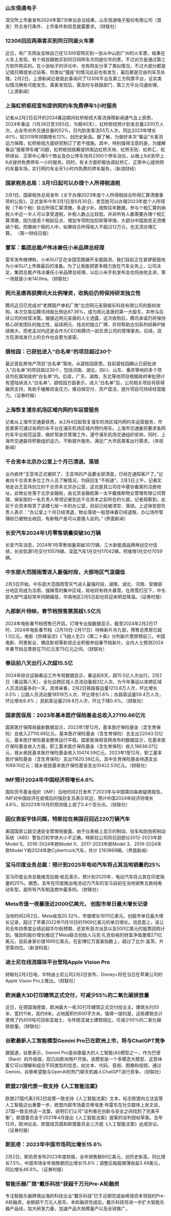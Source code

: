 ### 山东信通电子
深交所上市委发布2024年第7次审议会议结果，山东信通电子股份有限公司（首发）符合发行条件、上市条件和信息披露要求。（财联社）
### 12306回应两乘客买到同日同座火车票
近日，有广东网友反映自己在12306官网买到一张从中山到广州的火车票，结果在火车上发现，有个叔叔跟她买到同日同样车次同座位号的票，不过对方是通过第三方软件购买的。在小张帖子的评论中，也有网友分享了类似情况，不过大部分都是记错日期或坐过站等。但类似“撞座”的情况此前也有发生，最后都是交由列车员处理。2月2日，上游新闻记者就此事询问了12306平台及第三方购票平台，证实类似情况确有可能发生。乘客发现后，需及时与铁路部门、第三方平台沟通处理。（上游新闻）
### 上海虹桥枢纽宣布提供网约车免费停车1小时服务
记者从2月2日召开的2024春运期间虹桥枢纽大客流保障新闻通气会上获悉，2024年春运（1月26日至3月5日，为期40天），虹桥枢纽预计到发总量2200万人次，占全市对外交通总量的52%，日均到发客流55万人次，同比2023年增长40%，较2019年同期增长12%，创历史新高。据了解，为做好本次“春运”大客流运力保障，虹桥枢纽方面研究制订了若干措施。其中，特别值得注意的是，为缓解春运“接客停车难”问题，虹桥枢纽统筹提供周边虹桥天地、虹桥天街、虹桥汇、虹桥绿谷、正荣中心等5个商业及办公停车场共2300个停车泊位，从晚上9点到早上6点提供免费停车一小时服务。同时，有关方面积极协调虹桥汇、正荣中心提供网约车蓄车场，实行网约车全天1小时内免费的停车服务。（新浪财经）
### 国家税务总局：3月1日起可以办理个人所得税退税
2月1日，国家税务总局发布《关于办理2023年度个人所得税综合所得汇算清缴事项的公告》，正式宣布今年3月1日至6月30日，老百姓可以办理2023年度个人所得税（下称个税）综合所得汇算清缴，多退少补。按照往年数据，参与个税汇算的纳税人中近一半人可以享受退税，补税人数占比较低。并非所有人都需要办理个税汇算清缴，因为提高个税起征点、增加专项附加扣除等举措，大部分中国居民无须缴纳个税。而缴纳个税的人中，如果综合所得收入不超过12万元，也无须办理汇算。 （第一财经日报）
### 雷军：集团总裁卢伟冰兼任小米品牌总经理
雷军发布微博称，小米SU7正在全国范围展开全面路测，我们目前正在紧锣密鼓地为小米SU7上市做最后的准备。为了让我能把更多精力放在汽车业务上，公司决定，集团总裁卢伟冰兼任小米品牌总经理，以后小米手机发布会也将由他主讲，第一场就是小米14Ultra。（财联社）
### 网元圣唐再获腾讯大比例增资，收购后仍将保持研发独立性
腾讯近日已完成对“老牌国产单机厂商”北京网元圣唐娱乐科技有限公司的股权收购，本次交易后腾讯持股比例达87.36%，成为网元圣唐的第一大股东，并参与后续公司的经营决策。据接近网元圣唐的人士透露，这次收购后，腾讯承诺仍将保持核心研发团队的独立性，延续网元、烛龙的独立厂牌，并将帮助古剑系列经典IP继续做大，而老孟对内还是会作为CEO和腾讯一起负责公司的管理事务。后续，双方在游戏发行上的合作也会更为紧密。
### 碧桂园：已获批进入“白名单”的项目超过30个
最近首批房地产项目“白名单”落地，从碧桂园获悉，目前碧桂园确认已获批进入“白名单”的项目超过30个，包括河南、湖北、四川、山东、重庆等地的多个项目均在属地政府“白名单”内。后续，广东、湖南、东北等地项目根据政府审批预计有望陆续进入“白名单”。碧桂园方面表示，进入“白名单”后，公司相关项目将获得融资支持，有助于缓解资金压力，推动保交付、资产盘活，提升项目可持续经营能力。（证券时报）
### 上海恢复浦东机场区域内网约车运营服务
记者从上海市交通委获悉，从2月4日起恢复浦东机场区域内网约车运营服务，市民乘客可通过各网约车平台在浦东机场区域内预约用车。上海市交通委将要求各网约车平台规范运营，做好驾驶员管理工作，遵守浦东机场交通组织安排。同时，上海市交通委将积极组织运力，不断提升服务，满足广大市民乘客出行需求。（央视新闻）
### 千合资本北京办公室上个月已清退、落锁
业内疯传“王亚伟正式被抓了，王亚伟的产品要全部清盘，已经在通知客户了。”记者向千合资本多位工作人员了解情况，均获回复“不知道”。2月3日上午，记者实地走访王亚伟创立的千合资本北京办公室，这也是其公司在中基协备案的注册地址。此物业坐落于北京金融街，由北京金融街第一太平戴维斯物业管理有限公司管理，保安部的一名负责人带领记者到达千合资本之前所在的七层。记者观察到，此前千合资本租赁了该楼七层一半的办公室，目前已经被清空、落锁。上述保安部负责人表示：“办公室上个月已经清退，物业落锁一般意味着已经退租，办公场所管理权已被物业收回，有新租户是可以直接入驻的。” (界面新闻）
### 长安汽车2024年1月零售销量突破30万辆
长安汽车消息，2024年1月零售销量突破30万辆，三大新能源品牌再创交付佳绩，长安启源1月交付10578辆，深蓝汽车1月交付17042辆，阿维塔1月交付7059辆。
### 中东部大范围雨雪进入最强时段，大部地区气温偏低
2月3日开始，中东部大范围雨雪天气进入最强时段，湖南、湖北、河南、安徽部分地区将成为冻雨、强降雪的集中区域，局地将有特大暴雪。在雨雪打压下，中东部大部气温较常年同期偏低，华南地区2月5日起也将迎来明显降温。（证券时报）
### 九部新片待映，春节档预售票房超1.5亿元
2024年电影春节档预售已开启。灯塔专业版数据显示，截至2024年2月2日17时，2024年电影春节档（2月10日-2月17日）待映新片共九部，预售总票房已超1.5亿元，电影《热辣滚烫》《飞驰人生2》《第二十条》分列新片票房榜前三。中国电影、阿里影业、横店影视等影视企业积极参投春节档新片。业内人士预测2024年春节档总票房在70亿元至75亿元之间。（财联社）
### 春运前八天出行人次超15.5亿
2024年综合运输春运工作专班数据显示，春运前8天，超15.5亿人次出行。2月2日（春运第八天），全社会跨区域人员流动量超2亿人次，为今年春运以来跨区域人员流动最多的一天。具体来看，2月2日铁路客运量1213.8万人次，环比增长0.5%；公路人员流动量18519万人次，环比增长1.6%；水路客运量59.4万人次，环比增长6.4%； 民航客运量209.8万人次，环比下降0.4%。（财联社）
### 国家医保局：2023年基本医疗保险基金总收入27110.66亿元
国家医疗保障局最新数据显示，2023年1至12月，基本医疗保险基金（含生育保险）总收入27110.66亿元，基本医疗保险基金（含生育保险）总支出22043.12亿元，基本医疗保险基金整体运行平稳。国家医保局官网发布的数据显示，在基本医疗保险基金收入方面，职工基本医疗保险基金（含生育保险）收入16636.07亿元，城乡居民基本医疗保险基金收入10474.59亿元。2023年1至12月，职工基本医疗保险基金（含生育保险）支出11620.58亿元，其中生育保险基金待遇支出1069.10亿元；城乡居民基本医疗保险基金支出10422.53亿元。（财联社）
### IMF预计2024年中国经济将增长4.6%
国际货币基金组织（IMF）当地时间2日发布了2023年与中国第四条款磋商报告。IMF对中国经济在疫情后的强劲复苏表示欢迎，预计中国2024年经济将增长4.6%，较2023年10月的预测值上调了0.4个百分点。（财联社）
### 因仪表板字体问题，特斯拉在美国召回近220万辆汽车
美国国家公路交通安全管理局披露，由于仪表板上显示的制动、驻车和防抱死制动系统（ABS）警告灯的字体大小不正确，特斯拉公司将召回部分2012-2023年款Model S、2016-2024年款Model X、2017-2023年款Model 3、2019-2024年款Model Y和2024年款Cybertruck汽车，共计 2193869辆。（界面新闻）
### 宝马印度业务总裁：预计到2025年电动汽车将占其当地销量的25%
宝马印度业务总裁维克拉姆·帕瓦表示，预计到2025年，电动汽车将占其在印度销量的25%。据悉，去年在印度推出电池动力汽车的宝马目前在当地销售五款纯电动车型，是所有汽车制造商中最多的。（财联社）
### Meta市值一夜暴涨近2000亿美元， 创股市单日最大增长记录
当地时间2月2日，Meta收涨20.32%，市值增长1970亿美元，创股市单日最大增长记录，超过了苹果2022年11月10日的1909亿美元的单日增长。消息面上，该公司去年四季度业绩远超华尔街预期，还宣布首次派息以及500亿美元的股票回购计划。强劲的股价增长推动了Meta联合创始人马克·扎克伯格的财富净值激增271亿美元，目前身家价值1695亿美元，在彭博亿万富豪指数上，超过了比尔·盖茨，升至第四位。（新浪科技）
### 迪士尼在线流媒体平台登陆Apple Vision Pro
财联社2月2日电，华特迪士尼公司2月2日宣布，Disney+将在当日在苹果公司的Apple Vision Pro上推出。（财联社）
### 欧洲最大3D打印建筑正式交付，可减少55%的二氧化碳排放量
近日，在德国海德堡，欧洲最大一栋3D打印建筑正式交付给业主。建筑长约55米，宽约11米，高约9米，占地面积约600平方米。值得一提的是，这栋建筑总计使用了约450吨可回收混凝土，与传统混凝土建筑相比，可减少55%的二氧化碳排放量。（财联社）
### 谷歌最新人工智能模型Gemini Pro已在欧洲上市，将与ChatGPT竞争
据报道，谷歌表示，Gemini Pro是谷歌最大的人工智能(AI)模型之一，作为巴德（Bard）的升级版，现已向欧洲用户开放。该模型是一个多模态大模型，这意味着它可以理解和组合不同类型的信息，如文本、代码、音频、图像和视频。通过Gemini，谷歌希望能与OpenAI的热门聊天机器人ChatGPT进行竞争。（财联社）
### 欧盟27国代表一致支持《人工智能法案》
欧盟27国代表2月2日投票一致支持《人工智能法案》文本，标志欧盟向立法监管人工智能迈出重要一步。欧盟内部市场委员蒂埃里·布雷东在社交媒体上发文说，27国一致支持这一法案，说明它们认可“谈判者在创新与安全之间找到了完美平衡”。欧盟委员会于2021年4月提出《人工智能法案》提案的谈判授权草案。去年12月，欧洲议会、欧盟成员国和欧盟委员会三方就《人工智能法案》达成协议。（证券时报）
### 斯凯奇：2023年中国市场同比增长15.6%
2月2日，斯凯奇发布2023年度财报，全年销售额80亿美元，创历史新高，同比增长7.5%，中国市场全年销售额同比增长15.6%；调整后每股摊薄收益3.49美元，同比增长46.6%。（证券时报）
### 智能乐器厂商“戴乐科技”获超千万元Pre-A轮融资
专注智能乐器跨境出海的科技企业“戴乐科技”已于近期完成由峰瑞资本领投的Pre-A轮融资，金额超千万元人民币。本轮融资完成后，戴乐科技将进一步扩大智能乐器产品线，加大研发力量，加速产品大规模量产以及全球推广。
